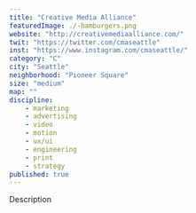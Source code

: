 ```yaml
---
title: "Creative Media Alliance"
featuredImage: ./-hamburgers.png
website: "http://creativemediaalliance.com/"
twit: "https://twitter.com/cmaseattle"
inst: "https://www.instagram.com/cmaseattle/"
category: "C"
city: "Seattle"
neighborhood: "Pioneer Square"
size: "medium"
map: ""
discipline:
    - marketing
    - advertising
    - video
    - motion
    - ux/ui
    - engineering
    - print
    - strategy
published: true
---
```


Description
